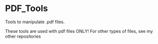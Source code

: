 # PDF_Tools
Tools to manipulate .pdf files.


These tools are used with pdf files ONLY! For other types of files, see my other repositories
